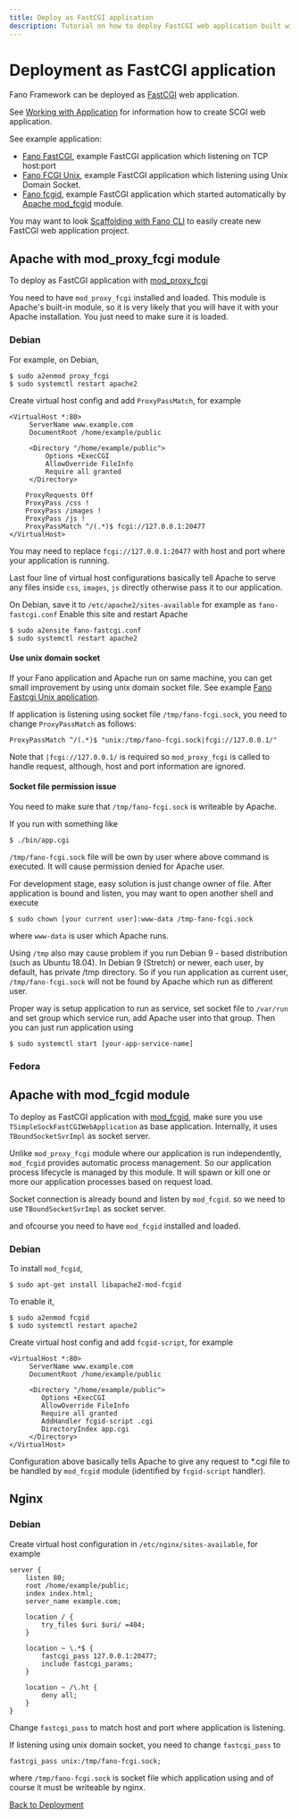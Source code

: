 ```yaml
---
title: Deploy as FastCGI application
description: Tutorial on how to deploy FastCGI web application built with Fano Framework to various web servers.
---
```


<h1 class="major">Deployment as FastCGI application</h1>

Fano Framework can be deployed as [FastCGI](https://fastcgi-archives.github.io/FastCGI_Specification.html) web application.

See [Working with Application](/working-with-application) for information how to create SCGI web application.

See example application:

- [Fano FastCGI](https://github.com/fanoframework/fano-fastcgi), example FastCGI application which listening on TCP host:port
- [Fano FCGI Unix](https://github.com/fanoframework/fano-fcgi-unix), example FastCGI application which listening using Unix Domain Socket.
- [Fano fcgid](https://github.com/fanoframework/fano-fcgid), example FastCGI application which started automatically by [Apache mod_fcgid](https://httpd.apache.org/mod_fcgid/mod/mod_fcgid.html) module.

You may want to look [Scaffolding with Fano CLI](/scaffolding-with-fano-cli) to easily
create new FastCGI web application project.

## Apache with mod_proxy_fcgi module

To deploy as FastCGI application with [mod_proxy_fcgi](https://httpd.apache.org/docs/2.4/mod/mod_proxy_fcgi.html)

You need to have `mod_proxy_fcgi` installed and loaded. This module is Apache's built-in module, so it is very likely that you will have it with your Apache installation. You just need to make sure it is loaded.

### Debian

For example, on Debian,

```
$ sudo a2enmod proxy_fcgi
$ sudo systemctl restart apache2
```

Create virtual host config and add `ProxyPassMatch`, for example

```
<VirtualHost *:80>
     ServerName www.example.com
     DocumentRoot /home/example/public

     <Directory "/home/example/public">
         Options +ExecCGI
         AllowOverride FileInfo
         Require all granted
     </Directory>

    ProxyRequests Off
    ProxyPass /css !
    ProxyPass /images !
    ProxyPass /js !
    ProxyPassMatch ^/(.*)$ fcgi://127.0.0.1:20477
</VirtualHost>
```
You may need to replace `fcgi://127.0.0.1:20477` with host and port where your
application is running.

Last four line of virtual host configurations basically tell Apache to serve any
files inside `css`, `images`, `js` directly otherwise pass it to our application.

On Debian, save it to `/etc/apache2/sites-available` for example as `fano-fastcgi.conf`
Enable this site and restart Apache

```
$ sudo a2ensite fano-fastcgi.conf
$ sudo systemctl restart apache2
```

#### Use unix domain socket

If your Fano application and Apache run on same machine, you can get small improvement by using unix domain socket file. See example [Fano Fastcgi Unix application](https://github.com/fanoframework/fano-fcgi-unix).

If application is listening using socket file `/tmp/fano-fcgi.sock`, you need to change `ProxyPassMatch` as follows:

```
ProxyPassMatch ^/(.*)$ "unix:/tmp/fano-fcgi.sock|fcgi://127.0.0.1/"
```
Note that `|fcgi://127.0.0.1/` is required so `mod_proxy_fcgi` is called to handle request, although, host and port information are ignored.

#### Socket file permission issue

You need to make sure that `/tmp/fano-fcgi.sock` is writeable by Apache.

If you run with something like

```
$ ./bin/app.cgi
```
`/tmp/fano-fcgi.sock` file will be own by user where above command is executed. It will cause permission denied for Apache user.

For development stage, easy solution is just change owner of file. After application is bound and listen, you may want to open another
shell and execute

```
$ sudo chown [your current user]:www-data /tmp-fano-fcgi.sock
```
where `www-data` is user which Apache runs.

Using `/tmp` also may cause problem if you run Debian 9 - based distribution (such as Ubuntu 18.04). In Debian 9 (Stretch) or newer, each user, by default, has private /tmp directory. So if you run application as current user, `/tmp/fano-fcgi.sock` will not be found by Apache which run as different user.

Proper way is setup application to run as service, set socket file to `/var/run` and set group which service run, add Apache user into that group. Then you can
just run application using

```
$ sudo systemctl start [your-app-service-name]
```

### Fedora


## Apache with mod_fcgid module

To deploy as FastCGI application with [mod_fcgid](https://httpd.apache.org/mod_fcgid/mod/mod_fcgid.html), make sure you use `TSimpleSockFastCGIWebApplication` as base application.
Internally, it uses `TBoundSocketSvrImpl` as socket server.

Unlike `mod_proxy_fcgi` module where our application is run independently,
`mod_fcgid` provides automatic process management. So our application process lifecycle is managed by this module. It will spawn or kill one or more our application processes based on request load.

Socket connection is already bound and listen by `mod_fcgid`. so we need to
use `TBoundSocketSvrImpl` as socket server.

and ofcourse you need to have `mod_fcgid` installed and loaded.

### Debian

To install `mod_fcgid`,

```
$ sudo apt-get install libapache2-mod-fcgid
```

To enable it,

```
$ sudo a2enmod fcgid
$ sudo systemctl restart apache2
```

Create virtual host config and add `fcgid-script`, for example

```
<VirtualHost *:80>
     ServerName www.example.com
     DocumentRoot /home/example/public

     <Directory "/home/example/public">
        Options +ExecCGI
        AllowOverride FileInfo
        Require all granted
        AddHandler fcgid-script .cgi
        DirectoryIndex app.cgi
     </Directory>
</VirtualHost>
```

Configuration above basically tells Apache to give any request to *.cgi file to
be handled by `mod_fcgid` module (identified by `fcgid-script` handler).

## Nginx

### Debian

Create virtual host configuration in `/etc/nginx/sites-available`, for example

```
server {
    listen 80;
    root /home/example/public;
    index index.html;
    server_name example.com;

    location / {
        try_files $uri $uri/ =404;
    }

    location ~ \.*$ {
        fastcgi_pass 127.0.0.1:20477;
        include fastcgi_params;
    }

    location ~ /\.ht {
        deny all;
    }
}
```
Change `fastcgi_pass` to match host and port where application is listening.

If listening using unix domain socket, you need to change `fastcgi_pass` to

```
fastcgi_pass unix:/tmp/fano-fcgi.sock;
```

where `/tmp/fano-fcgi.sock` is socket file which application using and of course it must be writeable by nginx.

[Back to Deployment](/deployment)
